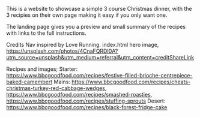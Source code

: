 This is a website to showcase a simple 3 course Christmas dinner, with the 3 recipies on their own page making it easy if you only want one. 

The landing page gives you a preview and small summary of the recipes with links to the full instructions.





Credits
Nav inspired by Love Running. 
index.html hero image, https://unsplash.com/photos/4CnaFQRDI0A?utm_source=unsplash&utm_medium=referral&utm_content=creditShareLink

Recipes and images;
Starter: https://www.bbcgoodfood.com/recipes/festive-filled-brioche-centrepiece-baked-camembert
Mains: https://www.bbcgoodfood.com/recipes/cheats-christmas-turkey-red-cabbage-wedges, https://www.bbcgoodfood.com/recipes/smashed-roasties, https://www.bbcgoodfood.com/recipes/stuffing-sprouts
Desert: https://www.bbcgoodfood.com/recipes/black-forest-fridge-cake